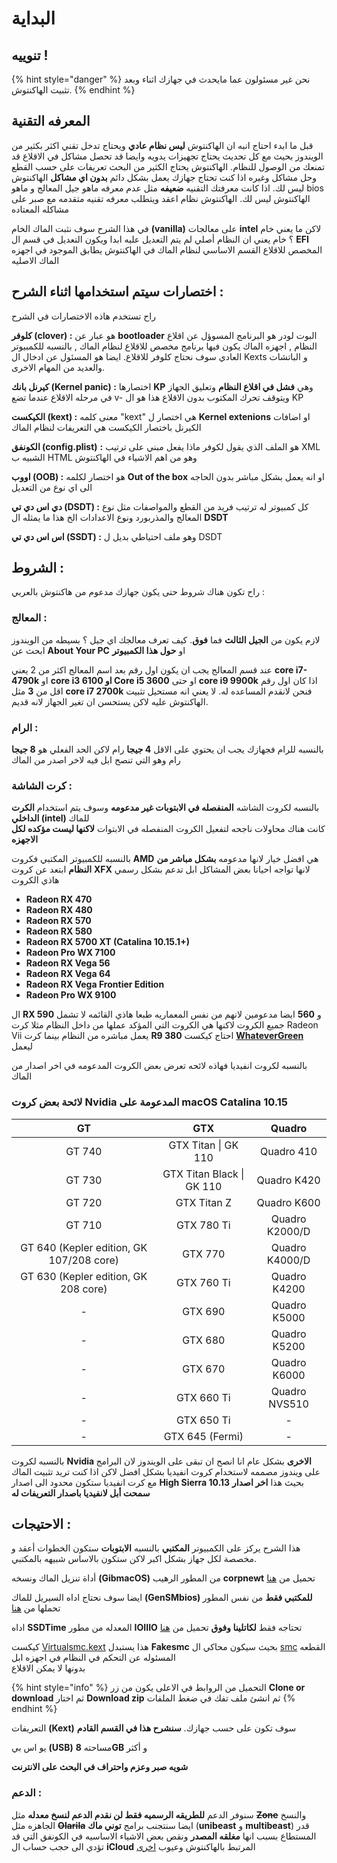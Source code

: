 # البداية

## تنوييه !

{% hint style="danger" %}
نحن غير مسئولون عما مايحدث في جهازك اثناء وبعد تثبيت الهاكنتوش.
{% endhint %}

## المعرفه التقنية

قبل ما ابدء احتاج انبه ان الهاكنتوش **ليس نظام عادي** ويحتاج تدخل تقني اكثر بكثير من الويندوز بحيث مع كل تحديث يحتاج تجهيزات يدويه وايضا قد تحصل مشاكل في الاقلاع قد تمنعك من الوصول للنظام. الهاكنتوش يحتاج الكثير من البحث تعريفات على حسب القطع وحل مشاكل وغيره اذا كنت تحتاج جهازك يعمل بشكل دائم **بدون اي مشاكل** الهاكنتوش ليس لك. اذا كانت معرفتك التقنيه **ضعيفه** مثل عدم معرفه ماهو جيل المعالج و ماهو bios الهاكنتوش ليس لك. الهاكنتوش نظام اعقد ويتطلب معرفه تقنيه متقدمه مع صبر على مشاكله المعتاده

في هذا الشرح سوف نثبت الماك الخام **\(vanilla\)** على معالجات **intel** لاكن ما يعني خام ؟ خام يعني ان النظام أصلي لم يتم التعديل عليه ابدا ويكون التعديل في قسم ال **EFI** المخصص للاقلاع القسم الاساسي لنظام الماك في الهاكنتوش يطابق الموجود في اجهزه الماك الاصليه

## اختصارات سيتم استخدامها اثناء الشرح :

راح تستخدم هاذه الاختصارات في الشرح

**كلوفر \(clover\) :** هو عبار عن **bootloader** البوت لودر هو البرنامج المسوؤل عن اقلاع النظام , اجهزه الماك يكون فيها برنامج مخصص للاقلاع لنظام الماك , بالنسبه للكمبيوتر العادي سوف نحتاج كلوفر للاقلاع. ايضا هو المسئول عن ادخال ال Kexts و الباتشات والعديد من المهام الاخرى.

**كيرنل بانك \(Kernel panic\) :** اختصارها **KP** وهي **فشل في اقلاع النظام** وتعليق الجهاز في مرحله الاقلاع عندما تضع v- ويتوقف تحرك المكتوب بدون الاقلاع هذا هو ال KP

**الكيكست \(kext\) :** معنى كلمه "kext" هي اختصار ل **Kernel extenions** او اضافات الكيرنل باختصار الكيكست هي التعريفات لنظام الماك

**الكونفق \(config.plist\)** **:** هو الملف الذي يقول لكوفر ماذا يفعل مبني على ترتيب XML الشبيه ب HTML وهو من اهم الاشياء في الهاكنتوش

**اووب \(OOB\) :** هو اختصار لكلمه **Out of the box** او انه يعمل بشكل مباشر بدون الحاجه الى اي نوع من التعديل

**دي اس دي تي \(DSDT\) :** كل كمبيوتر له ترتيب فريد من القطع والمواصفات مثل نوع المعالج والمذربورد ونوع الاعدادات الخ هذا ما يمثله ال **DSDT**

**اس اس دي تي \(SSDT\) :** وهو ملف احتياطي بديل ل DSDT

## الشروط :

راح تكون هناك شروط حتى يكون جهازك مدعوم من هاكنتوش بالعربي :

### المعالج :

لازم يكون من **الجيل الثالث** فما **فوق**. كيف تعرف معالجك اي جيل ؟ بسيطه من الويندوز ابحث عن **About Your PC** او **حول هذا الكمبيوتر**

عند قسم المعالج يجب ان يكون اول رقم بعد اسم المعالج اكثر من 2 يعني **core i7-4790k** او **core i3 6100 او Core i5 3600** او حتى **core i9 9900k** اذا كان اول رقم اقل من **3** مثل **core i7 2700k** فنحن لانقدم المساعده له. لا يعني انه مستحيل تثبيت الهاكنتوش عليه لاكن يستحسن ان تغير الجهاز لانه قديم.

### الرام :

بالنسبه للرام فجهازك يجب ان يحتوي على الاقل **4 جيجا** رام لاكن الحد الفعلي هو **8 جيجا** رام وهو التي تنصح ابل فيه لاخر اصدر من الماك

### كرت الشاشة :

بالنسبه لكروت الشاشه **المنفصله في الابتوبات غير مدعومه** وسوف يتم استخدام **الكرت الداخلي \(intel\)** للماك  
كانت هناك محاولات ناجحه لتفعيل الكروت المنفصله في الابتوات **لاكنها ليست مؤكده لكل الاجهزه**

بالنسبه للكمبيوتر المكتبي فكروت **AMD** هي افضل خيار لانها مدعومه **بشكل مباشر من النظام** ابتعد عن كروت **XFX** لانها تواجه احيانا بعض المشاكل ابل تدعم بشكل رسمي هاذي الكروت

* **Radeon RX 470**
* **Radeon RX 480**
* **Radeon RX 570**
* **Radeon RX 580**
* **Radeon RX 5700 XT \(Catalina 10.15.1+\)**
* **Radeon Pro WX 7100**
* **Radeon RX Vega 56**
* **Radeon RX Vega 64**
* **Radeon RX Vega Frontier Edition**
* **Radeon Pro WX 9100**

ال **RX 590** و **560** ايضا مدعومين لانهم من نفس المعماريه طبعا هاذي القائمه لا تشمل جميع الكروت لاكنها هي الكروت التي المؤكد عملها من داخل النظام مثلا كرت Radeon Vii يعمل مباشره من النظام بينما كرت **R9 380** احتاج كيكست [**WhateverGreen**](https://github.com/acidanthera/WhateverGreen) ليعمل

بالنسبه لكروت انفيديا فهاذه لائحه تعرض بعض الكروت المدعومه في اخر اصدار من الماك

### لائحة بعض كروت Nvidia المدعومة على macOS Catalina 10.15

| **GT** | **GTX** | **Quadro** |
| :---: | :---: | :---: |
| GT 740 | GTX Titan \| GK 110 | Quadro 410 |
| GT 730 | GTX Titan Black \| GK 110 | Quadro K420 |
| GT 720 | GTX Titan Z | Quadro K600 |
| GT 710 | GTX 780 Ti | Quadro K2000/D |
| GT 640 \(Kepler edition, GK 107/208 core\) | GTX 770 | Quadro K4000/D |
| GT 630 \(Kepler edition, GK 208 core\) | GTX 760 Ti | Quadro K4200 |
| - | GTX 690 | Quadro K5000 |
| - | GTX 680 | Quadro K5200 |
| - | GTX 670 | Quadro K6000 |
| - | GTX 660 Ti | Quadro NVS510 |
| - | GTX 650 Ti | - |
| - | GTX 645 \(Fermi\) | - |

بالنسبه لكروت **Nvidia الاخرى** بشكل عام انا انصح ان تبقى على الويندوز لان البرامج على ويندوز مصممه لاستخدام كروت انفيديا بشكل افضل لاكن اذا كنت تريد تثبيت الماك مع كرت انفيديا ستكون محدود الى اصدار **High Sierra 10.13** بحيث هذا **اخر اصدار سمحت أبل لانفيديا باصدار التعريفات له**

## الاحتيجات :

هذا الشرح يركز على الكمبيوتر **المكتبي** بالنسبه **الابتوبات** ستكون الخطوات أعقد و مخصصة لكل جهاز بشكل اكبر لاكن ستكون بالاساس شبيهه بالمكتبي.

أداة تنزيل الماك ونسخه **\(GibmacOS\)** من المطور الرهيب **corpnewt** تحميل من [هنا](https://github.com/corpnewt/gibMacOS)

ايضا سوف نحتاج اداه السيريل للماك **\(GenSMbios\) للمكتبي فقط** من نفس المطور تحملها من [هنا ](https://github.com/corpnewt/GenSMBIOS)

اداه **SSDTime** المعدله من مطور **IOIIIO** تحتاجه فقط **لكاتلينا وفوق** تحميل من [هنا](https://github.com/IOIIIO/SSDTTime)

كيكست [Virtualsmc.kext](https://github.com/acidanthera/VirtualSMC/releases) هذا يستبدل **Fakesmc** بحيث سيكون محاكي ال [smc](https://en.wikipedia.org/wiki/System_Management_Controller) القطعه المسئوله عن التحكم في النظام في اجهزه ابل  
 بدونها لا يمكن الاقلاع

{% hint style="info" %}
التحميل من الروابط في الاعلى يكون من زر **Clone or download** ثم اختار **Download zip** ثم انشئ ملف تفك في ضغط الملفات
{% endhint %}

التعريفات **\(Kext\)** سوف تكون على حسب جهازك. **سنشرح هذا في القسم القادم**

يو اس بي **\(USB\)** مساحته **8GB** و أكثر

**شويه صبر وعزم واحتراف في البحث على الانترنت**

### الدعم :

سنوفر الدعم **للطريقه الرسميه فقط لن نقدم الدعم لنسخ معدله** مثل ~~**Zone**~~ والنسخ الجاهزه مثل ~~**Olarila**~~ ايضا سنتجنب برامج **توني ماك** \(**unibeast** و **multibeast**\) قدر المستطاع بسبب انها **مغلقه المصدر** ونقص بعض الاشياء الاساسيه في الكونفق التي قد تؤدي الى حجب حساب ال **iCloud** المرتبط بالهاكنتوش وعيوب [اخرى](https://github.com/khronokernel/Tonymcx86-stance)

